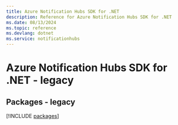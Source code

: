 ```yaml
---
title: Azure Notification Hubs SDK for .NET
description: Reference for Azure Notification Hubs SDK for .NET
ms.date: 08/13/2024
ms.topic: reference
ms.devlang: dotnet
ms.service: notificationhubs
---
```

# Azure Notification Hubs SDK for .NET - legacy
## Packages - legacy
[!INCLUDE [packages](notification-hubs-index.md)]